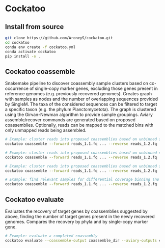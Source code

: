 # Cockatoo

## Install from source

```bash
git clone https://github.com/AroneyS/cockatoo.git
cd cockatoo
conda env create -f cockatoo.yml
conda activate cockatoo
pip install -e .
```

## Cockatoo coassemble

Snakemake pipeline to discover coassembly sample clusters based on co-occurrence of single-copy marker genes, excluding those genes present in reference genomes (e.g. previously recovered genomes).
Creates graph with samples as nodes and the number of overlapping sequences provided by SingleM.
The taxa of the considered sequences can be filtered to target a specific taxon (e.g. the phylum Planctomycetota).
The graph is clustered using the Girvan-Newman algorithm to provide sample groupings.
Aviary assemble/recover commands are generated based on proposed coassemblies.
Optionally, reads can be mapped to the matched bins with only unmapped reads being assembled.

```bash
# Example: cluster reads into proposed coassemblies based on unbinned sequences
cockatoo coassemble --forward reads_1.1.fq ... --reverse reads_1.2.fq ... --genomes genome_1.fna ... --singlem-metapackage metapackage.smpkg

# Example: cluster reads into proposed coassemblies based on unbinned sequences and coassemble only unbinned reads
cockatoo coassemble --forward reads_1.1.fq ... --reverse reads_1.2.fq ... --genomes genome_1.fna ... --singlem-metapackage metapackage.smpkg --assemble-unmapped

# Example: cluster reads into proposed coassemblies based on unbinned sequences from a specific taxa
cockatoo coassemble --forward reads_1.1.fq ... --reverse reads_1.2.fq ... --genomes genome_1.fna ... --singlem-metapackage metapackage.smpkg --taxa-of-interest "p__Planctomycetota"

# Example: find relevant samples for differential coverage binning (no coassembly)
cockatoo coassemble --forward reads_1.1.fq ... --reverse reads_1.2.fq ... --singlem-metapackage metapackage.smpkg --single-assembly
```

## Cockatoo evaluate

Evaluates the recovery of target genes by coassemblies suggested by above, finding the number of target genes present in the newly recovered genomes.
Compares the recovery by phyla and by single-copy marker gene.

```bash
# Example: evaluate a completed coassembly
cockatoo evaluate --coassemble-output coassemble_dir --aviary-outputs coassembly_0_dir ... --singlem-metapackage metapackage.smpkg
```
